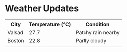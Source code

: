 # Weather Updates

<!-- WEATHER-UPDATE-START -->
<table><tr><th>City</th><th>Temperature (°C)</th><th>Condition</th></tr><tr><td>Valsad</td><td>27.7</td><td>Patchy rain nearby</td></tr><tr><td>Boston</td><td>22.8</td><td>Partly cloudy</td></tr><tr><td></td><td></td><td></td></tr></table>
<!-- WEATHER-UPDATE-END -->
